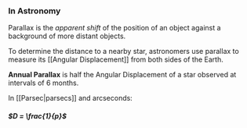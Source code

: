 ### In Astronomy

Parallax is the *apparent shift* of the position of an object against a background of more distant objects.

To determine the distance to a nearby star, astronomers use parallax to measure its [[Angular Displacement]] from both sides of the Earth.

**Annual Parallax** is half the Angular Displacement of a star observed at intervals of 6 months.

In [[Parsec|parsecs]] and arcseconds:

##### $D = \frac{1}{p}$